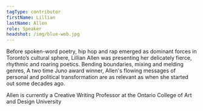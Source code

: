 ```yaml
---
tagType: contributor
firstName: Lillian
lastName: Allen
role: Speaker
headshot: /img/blue-web.jpg
---
```

Before spoken-word poetry, hip hop and rap emerged as dominant forces in Toronto’s cultural sphere, Lillian Allen was presenting her delicately fierce, rhythmic and roaring poetics. Bending boundaries, mixing and melding genres, A two time Juno award winner, Allen's flowing messages of personal and political transformation are as relevant as when she started out some decades ago.

Allen is currently a Creative Writing Professor at the Ontario College of Art and Design University
